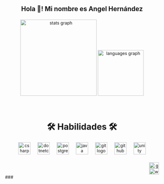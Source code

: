 <h2 align="center">Hola 👋! Mi nombre es Angel Hernández</h2>

###

<h3 align="center"></h3>

###

<div align="center">
  <img src="https://github-readme-stats.vercel.app/api?username=LuxuzDev&hide_title=false&hide_rank=false&show_icons=true&include_all_commits=true&count_private=true&disable_animations=false&theme=github_dark&locale=es&hide_border=true&custom_title=%20" height="250" alt="stats graph"  />
  <img src="https://github-readme-stats.vercel.app/api/top-langs?username=LuxuzDev&locale=es&hide_title=false&layout=compact&card_width=320&langs_count=5&theme=github_dark&hide_border=true&custom_title=%20" height="150" alt="languages graph"  />
</div>

###

<br clear="both">

<h1 align="center">🛠 Habilidades 🛠</h1>

###

<div align="center">
  <img src="https://cdn.jsdelivr.net/gh/devicons/devicon/icons/csharp/csharp-original.svg" height="40" alt="csharp logo"  />
  <img width="15" />
  <img src="https://cdn.jsdelivr.net/gh/devicons/devicon/icons/dotnetcore/dotnetcore-original.svg" height="40" alt="dotnetcore logo"  />
  <img width="15" />
  <img src="https://cdn.simpleicons.org/postgresql/4169E1" height="40" alt="postgresql logo"  />
  <img width="15" />
  <img src="https://cdn.jsdelivr.net/gh/devicons/devicon/icons/java/java-plain.svg" height="40" alt="java logo"  />
  <img width="15" />
  <img src="https://cdn.jsdelivr.net/gh/devicons/devicon/icons/git/git-plain-wordmark.svg" height="40" alt="git logo"  />
  <img width="15" />
  <img src="https://skillicons.dev/icons?i=github" height="40" alt="github logo"  />
  <img width="15" />
  <img src="https://cdn.jsdelivr.net/gh/devicons/devicon/icons/unity/unity-original.svg" height="40" alt="unity logo"  />
</div>

###

<div align="right">
  <a href="mailto:luxuzstudios@gmail.com" target="_blank">
    <img src="https://raw.githubusercontent.com/maurodesouza/profile-readme-generator/master/src/assets/icons/social/gmail/default.svg" width="32" height="20" alt="gmail logo"  />
  </a>
</div>
<div align="right">
  <a href="https://wa.me/5353796979" target="_blank">
    <img src="https://upload.wikimedia.org/wikipedia/commons/6/6b/WhatsApp.svg" width="32" height="20" alt="whatsapp logo"  />
  </a>
</div>
###
